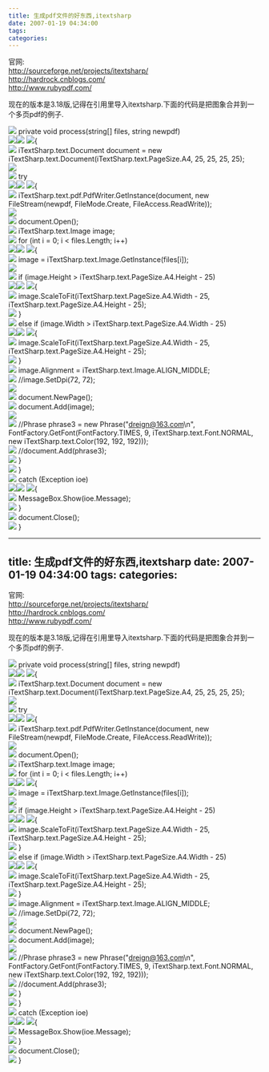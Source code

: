```yaml
---
title: 生成pdf文件的好东西,itextsharp
date: 2007-01-19 04:34:00
tags: 
categories: 
---
```

官网:  
<http://sourceforge.net/projects/itextsharp/>  
<http://hardrock.cnblogs.com/>  
<http://www.rubypdf.com/>  
  
现在的版本是3.18版,记得在引用里导入itextsharp.下面的代码是把图象合并到一个多页pdf的例子.

![](http://www.cnblogs.com/Images/OutliningIndicators/None.gif)      private
void process(string[] files, string newpdf)  
![](http://www.cnblogs.com/Images/OutliningIndicators/ExpandedBlockStart.gif)![](http://www.cnblogs.com/Images/OutliningIndicators/ContractedBlock.gif)
![](http://www.cnblogs.com/Images/dot.gif){  
![](http://www.cnblogs.com/Images/OutliningIndicators/InBlock.gif)
iTextSharp.text.Document document = new
iTextSharp.text.Document(iTextSharp.text.PageSize.A4, 25, 25, 25, 25);  
![](http://www.cnblogs.com/Images/OutliningIndicators/InBlock.gif)  
![](http://www.cnblogs.com/Images/OutliningIndicators/InBlock.gif)
try  
![](http://www.cnblogs.com/Images/OutliningIndicators/ExpandedSubBlockStart.gif)![](http://www.cnblogs.com/Images/OutliningIndicators/ContractedSubBlock.gif)
![](http://www.cnblogs.com/Images/dot.gif){  
![](http://www.cnblogs.com/Images/OutliningIndicators/InBlock.gif)
iTextSharp.text.pdf.PdfWriter.GetInstance(document, new FileStream(newpdf,
FileMode.Create, FileAccess.ReadWrite));  
![](http://www.cnblogs.com/Images/OutliningIndicators/InBlock.gif)  
![](http://www.cnblogs.com/Images/OutliningIndicators/InBlock.gif)
document.Open();  
![](http://www.cnblogs.com/Images/OutliningIndicators/InBlock.gif)
iTextSharp.text.Image image;  
![](http://www.cnblogs.com/Images/OutliningIndicators/InBlock.gif)
for (int i = 0; i < files.Length; i++)  
![](http://www.cnblogs.com/Images/OutliningIndicators/ExpandedSubBlockStart.gif)![](http://www.cnblogs.com/Images/OutliningIndicators/ContractedSubBlock.gif)
![](http://www.cnblogs.com/Images/dot.gif){  
![](http://www.cnblogs.com/Images/OutliningIndicators/InBlock.gif)
image = iTextSharp.text.Image.GetInstance(files[i]);  
![](http://www.cnblogs.com/Images/OutliningIndicators/InBlock.gif)  
![](http://www.cnblogs.com/Images/OutliningIndicators/InBlock.gif)
if (image.Height > iTextSharp.text.PageSize.A4.Height - 25)  
![](http://www.cnblogs.com/Images/OutliningIndicators/ExpandedSubBlockStart.gif)![](http://www.cnblogs.com/Images/OutliningIndicators/ContractedSubBlock.gif)
![](http://www.cnblogs.com/Images/dot.gif){  
![](http://www.cnblogs.com/Images/OutliningIndicators/InBlock.gif)
image.ScaleToFit(iTextSharp.text.PageSize.A4.Width - 25,
iTextSharp.text.PageSize.A4.Height - 25);  
![](http://www.cnblogs.com/Images/OutliningIndicators/ExpandedSubBlockEnd.gif)
}  
![](http://www.cnblogs.com/Images/OutliningIndicators/InBlock.gif)
else if (image.Width > iTextSharp.text.PageSize.A4.Width - 25)  
![](http://www.cnblogs.com/Images/OutliningIndicators/ExpandedSubBlockStart.gif)![](http://www.cnblogs.com/Images/OutliningIndicators/ContractedSubBlock.gif)
![](http://www.cnblogs.com/Images/dot.gif){  
![](http://www.cnblogs.com/Images/OutliningIndicators/InBlock.gif)
image.ScaleToFit(iTextSharp.text.PageSize.A4.Width - 25,
iTextSharp.text.PageSize.A4.Height - 25);  
![](http://www.cnblogs.com/Images/OutliningIndicators/ExpandedSubBlockEnd.gif)
}  
![](http://www.cnblogs.com/Images/OutliningIndicators/InBlock.gif)
image.Alignment = iTextSharp.text.Image.ALIGN_MIDDLE;  
![](http://www.cnblogs.com/Images/OutliningIndicators/InBlock.gif)
//image.SetDpi(72, 72);  
![](http://www.cnblogs.com/Images/OutliningIndicators/InBlock.gif)  
![](http://www.cnblogs.com/Images/OutliningIndicators/InBlock.gif)
document.NewPage();  
![](http://www.cnblogs.com/Images/OutliningIndicators/InBlock.gif)
document.Add(image);  
![](http://www.cnblogs.com/Images/OutliningIndicators/InBlock.gif)  
![](http://www.cnblogs.com/Images/OutliningIndicators/InBlock.gif)
//Phrase phrase3 = new Phrase("dreign@163.com\n",
FontFactory.GetFont(FontFactory.TIMES, 9, iTextSharp.text.Font.NORMAL, new
iTextSharp.text.Color(192, 192, 192)));  
![](http://www.cnblogs.com/Images/OutliningIndicators/InBlock.gif)
//document.Add(phrase3);  
![](http://www.cnblogs.com/Images/OutliningIndicators/ExpandedSubBlockEnd.gif)
}  
![](http://www.cnblogs.com/Images/OutliningIndicators/ExpandedSubBlockEnd.gif)
}  
![](http://www.cnblogs.com/Images/OutliningIndicators/InBlock.gif)
catch (Exception ioe)  
![](http://www.cnblogs.com/Images/OutliningIndicators/ExpandedSubBlockStart.gif)![](http://www.cnblogs.com/Images/OutliningIndicators/ContractedSubBlock.gif)
![](http://www.cnblogs.com/Images/dot.gif){  
![](http://www.cnblogs.com/Images/OutliningIndicators/InBlock.gif)
MessageBox.Show(ioe.Message);  
![](http://www.cnblogs.com/Images/OutliningIndicators/ExpandedSubBlockEnd.gif)
}  
![](http://www.cnblogs.com/Images/OutliningIndicators/InBlock.gif)
document.Close();  
![](http://www.cnblogs.com/Images/OutliningIndicators/ExpandedBlockEnd.gif)
}

---
title: 生成pdf文件的好东西,itextsharp
date: 2007-01-19 04:34:00
tags: 
categories: 
---
官网:  
<http://sourceforge.net/projects/itextsharp/>  
<http://hardrock.cnblogs.com/>  
<http://www.rubypdf.com/>  
  
现在的版本是3.18版,记得在引用里导入itextsharp.下面的代码是把图象合并到一个多页pdf的例子.

![](http://www.cnblogs.com/Images/OutliningIndicators/None.gif)      private
void process(string[] files, string newpdf)  
![](http://www.cnblogs.com/Images/OutliningIndicators/ExpandedBlockStart.gif)![](http://www.cnblogs.com/Images/OutliningIndicators/ContractedBlock.gif)
![](http://www.cnblogs.com/Images/dot.gif){  
![](http://www.cnblogs.com/Images/OutliningIndicators/InBlock.gif)
iTextSharp.text.Document document = new
iTextSharp.text.Document(iTextSharp.text.PageSize.A4, 25, 25, 25, 25);  
![](http://www.cnblogs.com/Images/OutliningIndicators/InBlock.gif)  
![](http://www.cnblogs.com/Images/OutliningIndicators/InBlock.gif)
try  
![](http://www.cnblogs.com/Images/OutliningIndicators/ExpandedSubBlockStart.gif)![](http://www.cnblogs.com/Images/OutliningIndicators/ContractedSubBlock.gif)
![](http://www.cnblogs.com/Images/dot.gif){  
![](http://www.cnblogs.com/Images/OutliningIndicators/InBlock.gif)
iTextSharp.text.pdf.PdfWriter.GetInstance(document, new FileStream(newpdf,
FileMode.Create, FileAccess.ReadWrite));  
![](http://www.cnblogs.com/Images/OutliningIndicators/InBlock.gif)  
![](http://www.cnblogs.com/Images/OutliningIndicators/InBlock.gif)
document.Open();  
![](http://www.cnblogs.com/Images/OutliningIndicators/InBlock.gif)
iTextSharp.text.Image image;  
![](http://www.cnblogs.com/Images/OutliningIndicators/InBlock.gif)
for (int i = 0; i < files.Length; i++)  
![](http://www.cnblogs.com/Images/OutliningIndicators/ExpandedSubBlockStart.gif)![](http://www.cnblogs.com/Images/OutliningIndicators/ContractedSubBlock.gif)
![](http://www.cnblogs.com/Images/dot.gif){  
![](http://www.cnblogs.com/Images/OutliningIndicators/InBlock.gif)
image = iTextSharp.text.Image.GetInstance(files[i]);  
![](http://www.cnblogs.com/Images/OutliningIndicators/InBlock.gif)  
![](http://www.cnblogs.com/Images/OutliningIndicators/InBlock.gif)
if (image.Height > iTextSharp.text.PageSize.A4.Height - 25)  
![](http://www.cnblogs.com/Images/OutliningIndicators/ExpandedSubBlockStart.gif)![](http://www.cnblogs.com/Images/OutliningIndicators/ContractedSubBlock.gif)
![](http://www.cnblogs.com/Images/dot.gif){  
![](http://www.cnblogs.com/Images/OutliningIndicators/InBlock.gif)
image.ScaleToFit(iTextSharp.text.PageSize.A4.Width - 25,
iTextSharp.text.PageSize.A4.Height - 25);  
![](http://www.cnblogs.com/Images/OutliningIndicators/ExpandedSubBlockEnd.gif)
}  
![](http://www.cnblogs.com/Images/OutliningIndicators/InBlock.gif)
else if (image.Width > iTextSharp.text.PageSize.A4.Width - 25)  
![](http://www.cnblogs.com/Images/OutliningIndicators/ExpandedSubBlockStart.gif)![](http://www.cnblogs.com/Images/OutliningIndicators/ContractedSubBlock.gif)
![](http://www.cnblogs.com/Images/dot.gif){  
![](http://www.cnblogs.com/Images/OutliningIndicators/InBlock.gif)
image.ScaleToFit(iTextSharp.text.PageSize.A4.Width - 25,
iTextSharp.text.PageSize.A4.Height - 25);  
![](http://www.cnblogs.com/Images/OutliningIndicators/ExpandedSubBlockEnd.gif)
}  
![](http://www.cnblogs.com/Images/OutliningIndicators/InBlock.gif)
image.Alignment = iTextSharp.text.Image.ALIGN_MIDDLE;  
![](http://www.cnblogs.com/Images/OutliningIndicators/InBlock.gif)
//image.SetDpi(72, 72);  
![](http://www.cnblogs.com/Images/OutliningIndicators/InBlock.gif)  
![](http://www.cnblogs.com/Images/OutliningIndicators/InBlock.gif)
document.NewPage();  
![](http://www.cnblogs.com/Images/OutliningIndicators/InBlock.gif)
document.Add(image);  
![](http://www.cnblogs.com/Images/OutliningIndicators/InBlock.gif)  
![](http://www.cnblogs.com/Images/OutliningIndicators/InBlock.gif)
//Phrase phrase3 = new Phrase("dreign@163.com\n",
FontFactory.GetFont(FontFactory.TIMES, 9, iTextSharp.text.Font.NORMAL, new
iTextSharp.text.Color(192, 192, 192)));  
![](http://www.cnblogs.com/Images/OutliningIndicators/InBlock.gif)
//document.Add(phrase3);  
![](http://www.cnblogs.com/Images/OutliningIndicators/ExpandedSubBlockEnd.gif)
}  
![](http://www.cnblogs.com/Images/OutliningIndicators/ExpandedSubBlockEnd.gif)
}  
![](http://www.cnblogs.com/Images/OutliningIndicators/InBlock.gif)
catch (Exception ioe)  
![](http://www.cnblogs.com/Images/OutliningIndicators/ExpandedSubBlockStart.gif)![](http://www.cnblogs.com/Images/OutliningIndicators/ContractedSubBlock.gif)
![](http://www.cnblogs.com/Images/dot.gif){  
![](http://www.cnblogs.com/Images/OutliningIndicators/InBlock.gif)
MessageBox.Show(ioe.Message);  
![](http://www.cnblogs.com/Images/OutliningIndicators/ExpandedSubBlockEnd.gif)
}  
![](http://www.cnblogs.com/Images/OutliningIndicators/InBlock.gif)
document.Close();  
![](http://www.cnblogs.com/Images/OutliningIndicators/ExpandedBlockEnd.gif)
}


